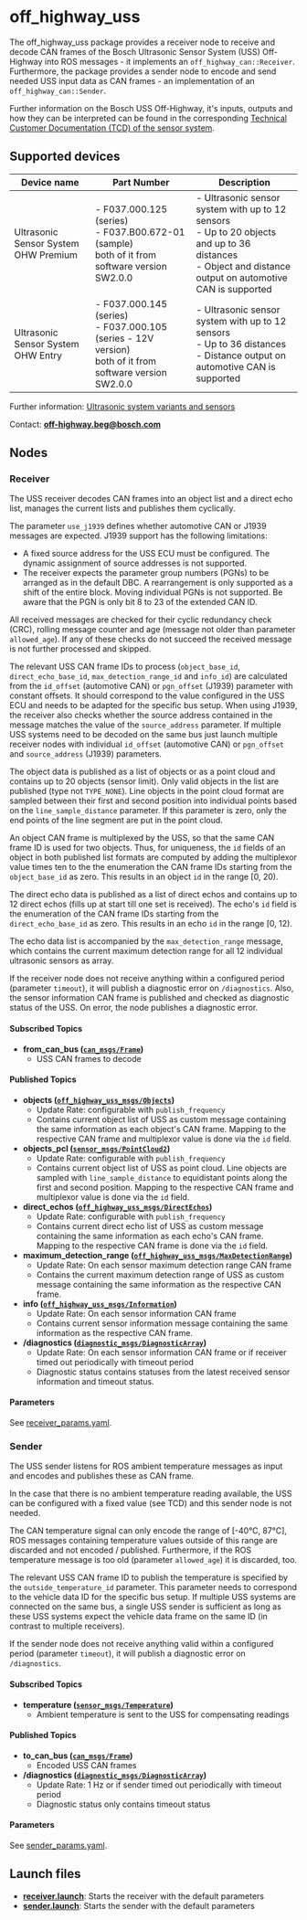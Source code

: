 # off_highway_uss

The off_highway_uss package provides a receiver node to receive and decode CAN frames of the Bosch
Ultrasonic Sensor System (USS) Off-Highway into ROS messages - it implements an
`off_highway_can::Receiver`. Furthermore, the package provides a sender node to encode and send
needed USS input data as CAN frames - an implementation of an `off_highway_can::Sender`.

Further information on the Bosch USS Off-Highway, it's inputs, outputs and how they can be
interpreted can be found in the corresponding [Technical Customer Documentation (TCD) of the sensor
system](https://www.bosch-mobility-solutions.com/en/solutions/assistance-systems/ultrasonic-sensor-systems-ohw/).

## Supported devices

| **Device name** | **Part Number** | **Description** |
| - | - | - |
| Ultrasonic Sensor System OHW Premium | - F037.000.125  (series) <br> - F037.B00.672-01 (sample) <br> both of it from software version SW2.0.0 | - Ultrasonic sensor system with up to 12 sensors <br> - Up to 20 objects and up to 36 distances <br> - Object and distance output on automotive CAN is supported |
| Ultrasonic Sensor System OHW Entry | - F037.000.145 (series) <br> - F037.000.105 (series - 12V version) <br> both of it from software version SW2.0.0 | - Ultrasonic sensor system with up to 12 sensors <br> - Up to 36 distances <br> - Distance output on automotive CAN is supported |

Further information: [Ultrasonic system variants and
  sensors](https://www.bosch-mobility-solutions.com/en/solutions/assistance-systems/ultrasonic-sensor-systems-ohw/)

Contact: [**off-highway.beg@bosch.com**](mailto:off-highway.beg@bosch.com?subject=off_highway_sensor_drivers%20Ultrasonic%20OHW%20Sensors)

## Nodes

### Receiver

The USS receiver decodes CAN frames into an object list and a direct echo list, manages the current
lists and publishes them cyclically.

The parameter `use_j1939` defines whether automotive CAN or J1939 messages are expected. J1939
support has the following limitations:

* A fixed source address for the USS ECU must be configured. The dynamic assignment of source
  addresses is not supported.
* The receiver expects the parameter group numbers (PGNs) to be arranged as in the default DBC. A
  rearrangement is only supported as a shift of the entire block. Moving individual PGNs is not
  supported. Be aware that the PGN is only bit 8 to 23 of the extended CAN ID.

All received messages are checked for their cyclic redundancy check (CRC), rolling message counter
and age (message not older than parameter `allowed_age`). If any of these checks do not succeed the
received message is not further processed and skipped.

The relevant USS CAN frame IDs to process (`object_base_id`, `direct_echo_base_id`,
`max_detection_range_id` and `info_id`) are calculated from the `id_offset` (automotive CAN) or
`pgn_offset` (J1939) parameter with constant offsets. It should correspond to the value configured
in the USS ECU and needs to be adapted for the specific bus setup. When using J1939, the receiver
also checks whether the source address contained in the message matches the value of the
`source_address` parameter. If multiple USS systems need to be decoded on the same bus just launch
multiple receiver nodes with individual `id_offset` (automotive CAN) or `pgn_offset` and
`source_address` (J1939) parameters.

The object data is published as a list of objects or as a point cloud and contains up to 20 objects
(sensor limit). Only valid objects in the list are published (type not `TYPE_NONE`). Line objects in
the point cloud format are sampled between their first and second position into individual points
based on the `line_sample_distance` parameter. If this parameter is zero, only the end points of the
line segment are put in the point cloud.

An object CAN frame is multiplexed by the USS, so that the same CAN frame ID is used for two
objects. Thus, for uniqueness, the `id` fields of an object in both published list formats are
computed by adding the multiplexor value times ten to the the enumeration the CAN frame IDs starting
from the `object_base_id` as zero. This results in an object `id` in the range [0, 20).

The direct echo data is published as a list of direct echos and contains up to 12 direct echos
(fills up at start till one set is received). The echo's `id` field is the enumeration of the CAN
frame IDs starting from the `direct_echo_base_id` as zero. This results in an echo `id` in the range
[0, 12).

The echo data list is accompanied by the `max_detection_range` message, which contains the current
maximum detection range for all 12 individual ultrasonic sensors as array.

If the receiver node does not receive anything within a configured period (parameter `timeout`), it
will publish a diagnostic error on `/diagnostics`. Also, the sensor information CAN frame is
published and checked as diagnostic status of the USS. On error, the node publishes a diagnostic
error.

#### Subscribed Topics

* **from_can_bus
  ([`can_msgs/Frame`](http://docs.ros.org/en/noetic/api/can_msgs/html/msg/Frame.html))**
  * USS CAN frames to decode

#### Published Topics

* **objects
  ([`off_highway_uss_msgs/Objects`](../off_highway_uss_msgs/msg/Objects.msg))**
  * Update Rate: configurable with `publish_frequency`
  * Contains current object list of USS as custom message containing the same information as each
    object's CAN frame. Mapping to the respective CAN frame and multiplexor value is done via the
    `id` field.
* **objects_pcl
  ([`sensor_msgs/PointCloud2`](http://docs.ros.org/en/noetic/api/sensor_msgs/html/msg/PointCloud2.html))**
  * Update Rate: configurable with `publish_frequency`
  * Contains current object list of USS as point cloud. Line objects are sampled with
    `line_sample_distance` to equidistant points along the first and second position. Mapping to the
    respective CAN frame and multiplexor value is done via the `id` field.
* **direct_echos
  ([`off_highway_uss_msgs/DirectEchos`](../off_highway_uss_msgs/msg/DirectEchos.msg))**
  * Update Rate: configurable with `publish_frequency`
  * Contains current direct echo list of USS as custom message containing the same information as
    each echo's CAN frame. Mapping to the respective CAN frame is done via the `id` field.
* **maximum_detection_range
  ([`off_highway_uss_msgs/MaxDetectionRange`](../off_highway_uss_msgs/msg/MaxDetectionRange.msg))**
  * Update Rate: On each sensor maximum detection range CAN frame
  * Contains the current maximum detection range of USS as custom message containing the same
    information as the respective CAN frame.
* **info
  ([`off_highway_uss_msgs/Information`](../off_highway_uss_msgs/msg/Information.msg))**
  * Update Rate: On each sensor information CAN frame
  * Contains current sensor information message containing the same information as the respective
    CAN frame.
* **/diagnostics
  ([`diagnostic_msgs/DiagnosticArray`](http://docs.ros.org/en/noetic/api/diagnostic_msgs/html/msg/DiagnosticArray.html))**
  * Update Rate: On each sensor information CAN frame or if receiver timed out periodically with
    timeout period
  * Diagnostic status contains statuses from the latest received sensor information and timeout
    status.

#### Parameters

See [receiver_params.yaml](config/receiver_params.yaml).

### Sender

The USS sender listens for ROS ambient temperature messages as input and encodes and publishes these
as CAN frame.

In the case that there is no ambient temperature reading available, the USS can be configured with a
fixed value (see TCD) and this sender node is not needed.

The CAN temperature signal can only encode the range of [-40&deg;C, 87&deg;C], ROS messages
containing temperature values outside of this range are discarded and not encoded / published.
Furthermore, if the ROS temperature message is too old (parameter `allowed_age`) it is discarded,
too.

The relevant USS CAN frame ID to publish the temperature is specified by the
`outside_temperature_id` parameter. This parameter needs to correspond to the vehicle data ID for
the specific bus setup. If multiple USS systems are connected on the same bus, a single USS sender
is sufficient as long as these USS systems expect the vehicle data frame on the same ID (in contrast
to multiple receivers).

If the sender node does not receive anything valid within a configured period (parameter `timeout`),
it will publish a diagnostic error on `/diagnostics`.

#### Subscribed Topics

* **temperature
  ([`sensor_msgs/Temperature`](http://docs.ros.org/en/noetic/api/sensor_msgs/html/msg/Temperature.html))**
  * Ambient temperature is sent to the USS for compensating readings

#### Published Topics

* **to_can_bus
  ([`can_msgs/Frame`](http://docs.ros.org/en/noetic/api/can_msgs/html/msg/Frame.html))**
  * Encoded USS CAN frames
* **/diagnostics
  ([`diagnostic_msgs/DiagnosticArray`](http://docs.ros.org/en/noetic/api/diagnostic_msgs/html/msg/DiagnosticArray.html))**
  * Update Rate: 1 Hz or if sender timed out periodically with timeout period
  * Diagnostic status only contains timeout status

#### Parameters

See [sender_params.yaml](config/sender_params.yaml).

## Launch files

* **[receiver.launch](launch/receiver.launch)**: Starts the receiver with the default parameters
* **[sender.launch](launch/sender.launch)**: Starts the sender with the default parameters
